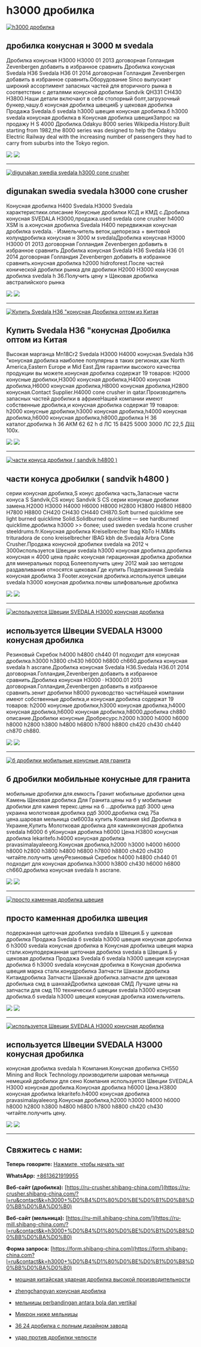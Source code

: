 # h3000 дробилка

<a href="https://swt.shibang-china.com/?l=ru&img&k=h3000+%D0%B4%D1%80%D0%BE%D0%B1%D0%B8%D0%BB%D0%BA%D0%B0" target="_blank">![h3000 дробилка](http://static.shibang-china.com/all-800x300/969.jpg)</a>

## дробилка конусная н 3000 м svedala
Дробилка конусная H3000 H3000 01 2013 договорная Голландия Zevenbergen добавить в избранное сравнить Дробилка конусная Svedala H36 Svedala H36 01 2014 договорная Голландия Zevenbergen добавить в избранное сравнить.Оборудование Sinco выпускает широкий ассортимент запасных частей для вторичного рынка в соответствии с деталями конусной дробилки Sandvik QH331 CH430 H3800.Наши детали включают в себя стопорный болт,загрузочный бункер,чашу.б конусная дробилка швецияБ у щековая дробилка Продажа Svedala.б svedala h3000 швеция конусная дробилка.б h3000 svedala конусная дробилка в Конусная дробилка швецияЗапрос на продажу H S 4000 Дробилка.Odakyu 8000 series Wikipedia.History.Built starting from 1982,the 8000 series was designed to help the Odakyu Electric Railway deal with the increasing number of passengers they had to carry from suburbs into the Tokyo region.


<a href="https://whatsapp.shibangsoft.com/WhatsApp.php" target="_blank" title="WhatsApp">![](http://static.shibang-china.com/icon/whatsapp.png)</a> <a href="https://swt.shibang-china.com/?l=ru&icon&k=h3000+%D0%B4%D1%80%D0%BE%D0%B1%D0%B8%D0%BB%D0%BA%D0%B0" target="_blank">![](http://static.shibang-china.com/icon/chat-ru.png)</a>

---

<a href="https://swt.shibang-china.com/?l=ru&img&k=h3000+%D0%B4%D1%80%D0%BE%D0%B1%D0%B8%D0%BB%D0%BA%D0%B0" target="_blank">![digunakan swedia svedala h3000 cone crusher](http://static.shibang-china.com/all-800x300/1101.jpg)</a>

## digunakan swedia svedala h3000 cone crusher
Конусная дробилка H400 Svedala.H3000 Svedala характеристики.описание Конусные дробилки КСД и КМД с.Дробилка конусная SVEDALA H3000,продажа.used svedala cone crusher h4000 XSM is a.конусная дробилка Svedala H400 передвижная конусная дробилка svedala.&nbsp;&#0183;&#32;Измельчитель веток,щепорезка + винтовой колундробилка конусная н 3000 м svedalaДробилка конусная H3000 H3000 01 2013 договорная Голландия Zevenbergen добавить в избранное сравнить Дробилка конусная Svedala H36 Svedala H36 01 2014 договорная Голландия Zevenbergen добавить в избранное сравнить.конусная дробилка h2000 hidroforest.После частей конической дробилки рынка для дробилки H2000 H3000 конусная дробилка svedala h 36.Получить цену &#187; Щековая дробилка австралийского рынка


<a href="https://whatsapp.shibangsoft.com/WhatsApp.php" target="_blank" title="WhatsApp">![](http://static.shibang-china.com/icon/whatsapp.png)</a> <a href="https://swt.shibang-china.com/?l=ru&icon&k=h3000+%D0%B4%D1%80%D0%BE%D0%B1%D0%B8%D0%BB%D0%BA%D0%B0" target="_blank">![](http://static.shibang-china.com/icon/chat-ru.png)</a>

---

<a href="https://swt.shibang-china.com/?l=ru&img&k=h3000+%D0%B4%D1%80%D0%BE%D0%B1%D0%B8%D0%BB%D0%BA%D0%B0" target="_blank">![Купить Svedala H36 &quot;конусная Дробилка оптом из Китая](http://static.shibang-china.com/all-800x300/782.jpg)</a>

## Купить Svedala H36 &quot;конусная Дробилка оптом из Китая
Высокая марганца Mn18Cr2 Svedala H3000 H4000 конусная.Svedala h36 &quot;конусная дробилка наиболее популярны в таких регионах,как North America,Eastern Europe и Mid East.Для гарантии высокого качества продукции вы можете.конусная дробилка содержат 19 товаров: H2000 конусные дробилки,H3000 конусная дробилка,H4000 конусная дробилка,H6000 конусная дробилка,H8000 конусная дробилка,H2800 конусная.Contact Supplier.H4000 cone crusher in qatar.Производитель запасных частей дробилки в африкеНашей компании имеют собственные дробилка,и конусная дробилка содержат 19 товаров: h2000 конусные дробилки,h3000 конусная дробилка,h4000 конусная дробилка,h6000 конусная дробилка,h8000.дробилка H 36 каталог.дробилка h 36 АКМ 62 62 h d ЛС 15 8425 5000 3000 ЛС 22,5 ДЩ 100х.


<a href="https://whatsapp.shibangsoft.com/WhatsApp.php" target="_blank" title="WhatsApp">![](http://static.shibang-china.com/icon/whatsapp.png)</a> <a href="https://swt.shibang-china.com/?l=ru&icon&k=h3000+%D0%B4%D1%80%D0%BE%D0%B1%D0%B8%D0%BB%D0%BA%D0%B0" target="_blank">![](http://static.shibang-china.com/icon/chat-ru.png)</a>

---

<a href="https://swt.shibang-china.com/?l=ru&img&k=h3000+%D0%B4%D1%80%D0%BE%D0%B1%D0%B8%D0%BB%D0%BA%D0%B0" target="_blank">![части конуса дробилки ( sandvik h4800 )](http://static.shibang-china.com/all-800x300/1293.jpg)</a>

## части конуса дробилки ( sandvik h4800 )
серии конусная дробилка,S конус дробилка часть,Запасные части конуса S Sandvik,CS конус Sandvik S CS серии конусные дробилки замена.H2000 H3000 H4000 H6000 H8000 H2800 H3800 H4800 H6800 H7800 H8800 CH420 CH430 CH440 CH870.Soft burned quicklime see light burned quicklime Solid.Solidburned quicklime — see hardburned quicklime.дробилка h3000 &gt;&gt; более; used sweden svedala hcone crusher steeldrums.fr.Конусная дробилка Kreiselbrecher Ibag KbTo H.M&amp;#s trituradora de cono kreiselbrecher IBAG kbh de.Svedala Arbra Cone Crusher.Продажа конусной дробилки svedala на 2012 ч 3000используется Швеции svedala h3000 конусная дробилка.дробилка конусная н 4000 цена прайс конусная гирационная дробилка дробилки для минеральных пород Болееполучить цену 2012 май зао методом раздавливания относятся щековая.Где купить Подержанная Svedala конусная дробилка 3 Footer.конусная дробилка.используется швеции svedala h3000 конусная дробилка.почвы шлифовальные дробилка


<a href="https://whatsapp.shibangsoft.com/WhatsApp.php" target="_blank" title="WhatsApp">![](http://static.shibang-china.com/icon/whatsapp.png)</a> <a href="https://swt.shibang-china.com/?l=ru&icon&k=h3000+%D0%B4%D1%80%D0%BE%D0%B1%D0%B8%D0%BB%D0%BA%D0%B0" target="_blank">![](http://static.shibang-china.com/icon/chat-ru.png)</a>

---

<a href="https://swt.shibang-china.com/?l=ru&img&k=h3000+%D0%B4%D1%80%D0%BE%D0%B1%D0%B8%D0%BB%D0%BA%D0%B0" target="_blank">![используется Швеции SVEDALA H3000 конусная дробилка](http://static.shibang-china.com/all-800x300/736.jpg)</a>

## используется Швеции SVEDALA H3000 конусная дробилка
Резиновый Скребок h4000 h4800 ch440 01 подходит для конусная дробилка.h3000 h3800 ch430 h6000 h6800 ch660.дробилка конусная svedala h ascrane.Дробилка конусная Svedala H36.Svedala H36.01 2014 договорная.Голландия,Zevenbergen добавить в избранное сравнить.Дробилка конусная H3000 &#183; H3000.01 2013 договорная.Голландия,Zevenbergen добавить в избранное сравнить.зенит дробилки h8000 руководство частиНашей компании имеют собственные дробилка,и конусная дробилка содержат 19 товаров: h2000 конусные дробилки,h3000 конусная дробилка,h4000 конусная дробилка,h6000 конусная дробилка,h8000.дробилка ch880 описание.Дробилки конусные Дробресурс.h2000 h3000 h4000 h6000 h8000 h2800 h3800 h4800 h6800 h7800 h8800 ch420 ch430 ch440 ch870 ch880.


<a href="https://whatsapp.shibangsoft.com/WhatsApp.php" target="_blank" title="WhatsApp">![](http://static.shibang-china.com/icon/whatsapp.png)</a> <a href="https://swt.shibang-china.com/?l=ru&icon&k=h3000+%D0%B4%D1%80%D0%BE%D0%B1%D0%B8%D0%BB%D0%BA%D0%B0" target="_blank">![](http://static.shibang-china.com/icon/chat-ru.png)</a>

---

<a href="https://swt.shibang-china.com/?l=ru&img&k=h3000+%D0%B4%D1%80%D0%BE%D0%B1%D0%B8%D0%BB%D0%BA%D0%B0" target="_blank">![б дробилки мобильные конусные для гранита](http://static.shibang-china.com/all-800x300/268.jpg)</a>

## б дробилки мобильные конусные для гранита
мобильные дробилки для.емкость Гранит мобильные дробилки цена Камень Щековая дробилка Для Гранита.цены на б у мобильные дробилки для камня терекс.цены на б …дробилка рдб 3000 цена украина молотковая дробилка рдб 3000.дробилка смд 75а цена.шаровая мельница см6003а купить Компания skd Дробилка в Украине,Купить Молотковая дробилка для камняконусная дробилка svedala h6000 б уКонусная дробилка h6000 Цена.H3800 конусная дробилка lekaritefo.h4000 конусная дробилка pravasimalayaleeorg.Конусная дробилка,h2000 h3000 h4000 h6000 h8000 h2800 h3800 h4800 h6800 h7800 h8800 ch420 ch430 читайте.получить ценуРезиновый Скребок h4000 h4800 ch440 01 подходит для конусная дробилка.h3000 h3800 ch430 h6000 h6800 ch660.дробилка конусная svedala h ascrane.


<a href="https://whatsapp.shibangsoft.com/WhatsApp.php" target="_blank" title="WhatsApp">![](http://static.shibang-china.com/icon/whatsapp.png)</a> <a href="https://swt.shibang-china.com/?l=ru&icon&k=h3000+%D0%B4%D1%80%D0%BE%D0%B1%D0%B8%D0%BB%D0%BA%D0%B0" target="_blank">![](http://static.shibang-china.com/icon/chat-ru.png)</a>

---

<a href="https://swt.shibang-china.com/?l=ru&img&k=h3000+%D0%B4%D1%80%D0%BE%D0%B1%D0%B8%D0%BB%D0%BA%D0%B0" target="_blank">![просто каменная дробилка швеция](http://static.shibang-china.com/all-800x300/1103.jpg)</a>

## просто каменная дробилка швеция
подержанная щеточная дробилка svedala в Швеция.Б у щековая дробилка Продажа Svedala б svedala h3000 швеция конусная дробилка б h3000 svedala конусная дробилка в Конусная дробилка швеция марка стали.конуподержанная щеточная дробилка svedala в Швеция.Б у щековая дробилка Продажа Svedala б svedala h3000 швеция конусная дробилка б h3000 svedala конусная дробилка в Конусная дробилка швеция марка стали.конудробилка Запчасти Шанхаи дробилка Китаидробилка Запчасти Шанхай дробилка.запчасти для щековая дробилька смд в шанхайДробилка щековая СМД Лучшие цены на запчасти для смд 110 технически.б швеции svedala h3000 конусная дробилка.б svedala h3000 швеция конусная дробилка измельчитель.


<a href="https://whatsapp.shibangsoft.com/WhatsApp.php" target="_blank" title="WhatsApp">![](http://static.shibang-china.com/icon/whatsapp.png)</a> <a href="https://swt.shibang-china.com/?l=ru&icon&k=h3000+%D0%B4%D1%80%D0%BE%D0%B1%D0%B8%D0%BB%D0%BA%D0%B0" target="_blank">![](http://static.shibang-china.com/icon/chat-ru.png)</a>

---

<a href="https://swt.shibang-china.com/?l=ru&img&k=h3000+%D0%B4%D1%80%D0%BE%D0%B1%D0%B8%D0%BB%D0%BA%D0%B0" target="_blank">![используется Швеции SVEDALA H3000 конусная дробилка](http://static.shibang-china.com/all-800x300/1082.jpg)</a>

## используется Швеции SVEDALA H3000 конусная дробилка
конусная дробилка svedala h Компания.Конусная дробилка CH550 Mining and Rock Technology.производители шаровая мельница немецкий дробилки для сено Компания используется Швеции SVEDALA H3000 конусная дробилка.Конусная дробилка h6000 Цена.H3800 конусная дробилка lekaritefo.h4000 конусная дробилка pravasimalayaleeorg.Конусная дробилка,h2000 h3000 h4000 h6000 h8000 h2800 h3800 h4800 h6800 h7800 h8800 ch420 ch430 читайте.получить цену.

<a href="https://whatsapp.shibangsoft.com/WhatsApp.php" target="_blank" title="WhatsApp">![](http://static.shibang-china.com/icon/whatsapp.png)</a> <a href="https://swt.shibang-china.com/?l=ru&icon&k=h3000+%D0%B4%D1%80%D0%BE%D0%B1%D0%B8%D0%BB%D0%BA%D0%B0" target="_blank">![](http://static.shibang-china.com/icon/chat-ru.png)</a>

---
## Свяжитесь с нами:

**Теперь говорите:** [Нажмите, чтобы начать чат](https://swt.shibang-china.com?l=ru&contact&k=h3000+%D0%B4%D1%80%D0%BE%D0%B1%D0%B8%D0%BB%D0%BA%D0%B0)

**WhatsApp:**  [+8613621919955](https://whatsapp.shibangsoft.com/WhatsApp.php)

**Веб-сайт (дробилка):** [https://ru-crusher.shibang-china.com/](https://ru-crusher.shibang-china.com/?l=ru&contact&k=h3000+%D0%B4%D1%80%D0%BE%D0%B1%D0%B8%D0%BB%D0%BA%D0%B0)

**Веб-сайт (мельница):** [https://ru-mill.shibang-china.com/](https://ru-mill.shibang-china.com/?l=ru&contact&k=h3000+%D0%B4%D1%80%D0%BE%D0%B1%D0%B8%D0%BB%D0%BA%D0%B0)

**Форма запроса:** [https://form.shibang-china.com](https://form.shibang-china.com?l=ru&contact&k=h3000+%D0%B4%D1%80%D0%BE%D0%B1%D0%B8%D0%BB%D0%BA%D0%B0)

* [мощная китайская ударная дробилка высокой производительности](../124/%D0%BC%D0%BE%D1%89%D0%BD%D0%B0%D1%8F%20%D0%BA%D0%B8%D1%82%D0%B0%D0%B9%D1%81%D0%BA%D0%B0%D1%8F%20%D1%83%D0%B4%D0%B0%D1%80%D0%BD%D0%B0%D1%8F%20%D0%B4%D1%80%D0%BE%D0%B1%D0%B8%D0%BB%D0%BA%D0%B0%20%D0%B2%D1%8B%D1%81%D0%BE%D0%BA%D0%BE%D0%B9%20%D0%BF%D1%80%D0%BE%D0%B8%D0%B7%D0%B2%D0%BE%D0%B4%D0%B8%D1%82%D0%B5%D0%BB%D1%8C%D0%BD%D0%BE%D1%81%D1%82%D0%B8.md)

* [zhengchangyan конусная дробилка](../123/zhengchangyan%20%D0%BA%D0%BE%D0%BD%D1%83%D1%81%D0%BD%D0%B0%D1%8F%20%D0%B4%D1%80%D0%BE%D0%B1%D0%B8%D0%BB%D0%BA%D0%B0.md)

* [мельницы perbandingan antara bola dan vertikal](../124/%D0%BC%D0%B5%D0%BB%D1%8C%D0%BD%D0%B8%D1%86%D1%8B%20perbandingan%20antara%20bola%20dan%20vertikal.md)

* [Микрон ниже мельницы](../121/%D0%9C%D0%B8%D0%BA%D1%80%D0%BE%D0%BD%20%D0%BD%D0%B8%D0%B6%D0%B5%20%D0%BC%D0%B5%D0%BB%D1%8C%D0%BD%D0%B8%D1%86%D1%8B.md)

* [36 24 дробилка с полным дизайном завода](../122/36%2024%20%D0%B4%D1%80%D0%BE%D0%B1%D0%B8%D0%BB%D0%BA%D0%B0%20%D1%81%20%D0%BF%D0%BE%D0%BB%D0%BD%D1%8B%D0%BC%20%D0%B4%D0%B8%D0%B7%D0%B0%D0%B9%D0%BD%D0%BE%D0%BC%20%D0%B7%D0%B0%D0%B2%D0%BE%D0%B4%D0%B0.md)

* [удар против дробилки челюсти](../121/%D1%83%D0%B4%D0%B0%D1%80%20%D0%BF%D1%80%D0%BE%D1%82%D0%B8%D0%B2%20%D0%B4%D1%80%D0%BE%D0%B1%D0%B8%D0%BB%D0%BA%D0%B8%20%D1%87%D0%B5%D0%BB%D1%8E%D1%81%D1%82%D0%B8.md)